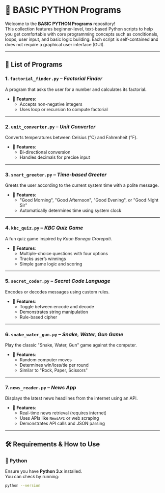 # 🐍 BASIC PYTHON Programs

Welcome to the **BASIC PYTHON Programs** repository!  
This collection features beginner-level, text-based Python scripts to help you get comfortable with core programming concepts such as conditionals, loops, user input, and basic logic building. Each script is self-contained and does not require a graphical user interface (GUI).

---

## 📄 List of Programs

### 1. `factorial_finder.py` – *Factorial Finder*
A program that asks the user for a number and calculates its factorial.

- 📌 **Features**:
  - Accepts non-negative integers
  - Uses loop or recursion to compute factorial

---

### 2. `unit_converter.py` – *Unit Converter*
Converts temperatures between Celsius (°C) and Fahrenheit (°F).

- 📌 **Features**:
  - Bi-directional conversion
  - Handles decimals for precise input

---

### 3. `smart_greeter.py` – *Time-based Greeter*
Greets the user according to the current system time with a polite message.

- 📌 **Features**:
  - "Good Morning", "Good Afternoon", "Good Evening", or "Good Night Sir"
  - Automatically determines time using system clock

---

### 4. `kbc_quiz.py` – *KBC Quiz Game*
A fun quiz game inspired by *Kaun Banega Crorepati*.

- 📌 **Features**:
  - Multiple-choice questions with four options
  - Tracks user’s winnings
  - Simple game logic and scoring

---

### 5. `secret_coder.py` – *Secret Code Language*
Encodes or decodes messages using custom rules.

- 📌 **Features**:
  - Toggle between encode and decode
  - Demonstrates string manipulation
  - Rule-based cipher

---

### 6. `snake_water_gun.py` – *Snake, Water, Gun Game*
Play the classic "Snake, Water, Gun" game against the computer.

- 📌 **Features**:
  - Random computer moves
  - Determines win/loss/tie per round
  - Similar to "Rock, Paper, Scissors"

---

### 7. `news_reader.py` – *News App*
Displays the latest news headlines from the internet using an API.

- 📌 **Features**:
  - Real-time news retrieval (requires internet)
  - Uses APIs like `NewsAPI` or web scraping
  - Demonstrates API calls and JSON parsing

---

## 🛠 Requirements & How to Use

### 🐍 Python
Ensure you have **Python 3.x** installed.  
You can check by running:

```bash
python --version
